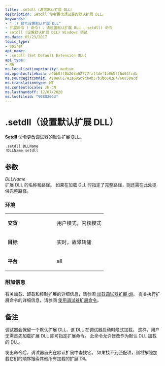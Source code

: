 ```yaml
---
title: .setdll（设置默认扩展 DLL）
description: Setdll 命令更改调试器的默认扩展 DLL。
keywords:
- " () 命令设置默认扩展 DLL"
- 扩展命令 ( 命令) ，请设置默认扩展 DLL ( setdll) 命令
- setdll (设置默认扩展 DLL) Windows 调试
ms.date: 05/23/2017
topic_type:
- apiref
api_name:
- .setdll (Set Default Extension DLL)
api_type:
- NA
ms.localizationpriority: medium
ms.openlocfilehash: a46b0ff0b263a62777faf4def1b0b97f5d03fcdb
ms.sourcegitcommit: 418e6617e2a695c9cb4b37b5b60e264760858acd
ms.translationtype: MT
ms.contentlocale: zh-CN
ms.lasthandoff: 12/07/2020
ms.locfileid: "96802063"
---
```

# <a name="setdll-set-default-extension-dll"></a>.setdll（设置默认扩展 DLL）


**Setdll** 命令更改调试器的默认扩展 DLL。

```dbgcmd
.setdll DLLName 
!DLLName.setdll 
```

## <a name="span-idddk_meta_set_default_extension_dll_dbgspanspan-idddk_meta_set_default_extension_dll_dbgspanparameters"></a><span id="ddk_meta_set_default_extension_dll_dbg"></span><span id="DDK_META_SET_DEFAULT_EXTENSION_DLL_DBG"></span>参数


<span id="_______DLLName______"></span><span id="_______dllname______"></span><span id="_______DLLNAME______"></span>*DLLName*   
扩展 DLL 的名称和路径。 如果在加载 DLL 时指定了完整路径，则还需在此处提供完整路径。

### <a name="span-idenvironmentspanspan-idenvironmentspanspan-idenvironmentspanenvironment"></a><span id="Environment"></span><span id="environment"></span><span id="ENVIRONMENT"></span>环境

<table>
<colgroup>
<col width="50%" />
<col width="50%" />
</colgroup>
<tbody>
<tr class="odd">
<td align="left"><p><strong>交货</strong></p></td>
<td align="left"><p>用户模式，内核模式</p></td>
</tr>
<tr class="even">
<td align="left"><p><strong>目标</strong></p></td>
<td align="left"><p>实时，故障转储</p></td>
</tr>
<tr class="odd">
<td align="left"><p><strong>平台</strong></p></td>
<td align="left"><p>all</p></td>
</tr>
</tbody>
</table>

 

### <a name="span-idadditional_informationspanspan-idadditional_informationspanspan-idadditional_informationspanadditional-information"></a><span id="Additional_Information"></span><span id="additional_information"></span><span id="ADDITIONAL_INFORMATION"></span>附加信息

有关加载、卸载和控制扩展的详细信息，请参阅 [加载调试器扩展 dll](loading-debugger-extension-dlls.md)。 有关执行扩展命令的详细信息，请参阅 [使用调试器扩展命令](using-debugger-extension-commands.md)。

<a name="remarks"></a>备注
-------

调试器会保留一个默认扩展 DLL，该 DLL 在调试器启动时隐式加载。 这样，用户无需首先加载扩展 DLL 即可指定扩展命令。 此命令允许修改作为默认 DLL 加载的 DLL。

发出命令后，调试器首先在默认扩展中查找它。 如果找不到匹配项，则将按照加载它们的顺序搜索其他所有加载的扩展 Dll。

 

 






